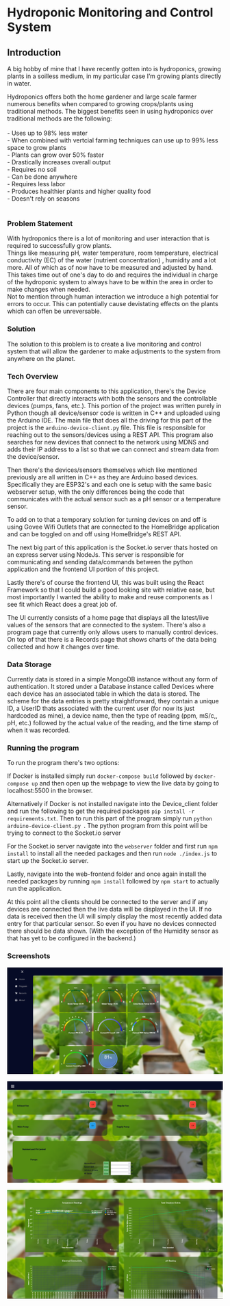 # Hydroponic Monitoring and Control System

## Introduction 

A big hobby of mine that I have recently gotten into is hydroponics, growing plants in a soilless medium, in my particular case I’m growing plants directly in water. </br>

Hydroponics offers both the home gardener and large scale farmer numerous benefits when compared to growing crops/plants using traditional methods.
The biggest benefits seen in using hydroponics over traditional methods are the following:</br></br>
    - Uses up to 98% less water</br>
    - When combined with vertcial farming techniques can use up to 99% less space to grow plants</br>
    - Plants can grow over 50% faster</br>
    - Drastically increases overall output</br>
    - Requires no soil</br>
    - Can be done anywhere</br>
    - Requires less labor</br>
    - Produces healthier plants and higher quality food</br>
    - Doesn't rely on seasons</br>
    </br>
 ### Problem Statement

With hydroponics there is a lot of monitoring and user interaction that is required to successfully grow plants.</br> Things like measuring pH, water temperature, room temperature, electrical conductivity (EC) of the water (nutrient concentration) , humidity and a lot more. All of which as of now have to be measured and adjusted by hand. </br> This takes time out of one's day to do and requires the individual in charge of the hydroponic system to always have to be within the area in order to make changes when needed. </br> Not to mention through human interaction we introduce a high potential for errors to occur. This can potentially cause devistating effects on the plants which can offen be unreversable.

### Solution

The solution to this problem is to create a live monitoring and control system that will allow the gardener to make adjustments to the system from anywhere on the planet.


### Tech Overview
There are four main components to this application, there's the Device Controller that directly interacts with both the sensors and the controllable devices (pumps, fans, etc.). This portion of the project was written purely in Python though all device/sensor code is written in C++ and uploaded using the Arduino IDE. The main file that does all the driving for this part of the project is the ```arduino-device-client.py``` file. This file is responsible for reaching out to the sensors/devices using a REST API. This program also searches for new devices that connect to the network using MDNS and adds their IP address to a list so that we can connect and stream data from the device/sensor.

Then there's the devices/sensors themselves which like mentioned previously are all written in C++ as they are Arduino based devices. Specifically they are ESP32's and each one is setup with the same basic webserver setup, with the only differences being the code that communicates with the actual sensor such as a pH sensor or a temperature sensor.

To add on to that a temporary solution for turning devices on and off is using Govee Wifi Outlets that are connected to the HomeBridge application and can be toggled on and off using HomeBridge's REST API.

The next big part of this application is the Socket.io server thats hosted on an express server using NodeJs. This server is responsible for communicating and sending data/commands between the python application and the frontend UI portion of this project.

Lastly there's of course the frontend UI, this was built using the React Framework so that I could build a good looking site with relative ease, but most importantly I wanted the ability to make and reuse components as I see fit which React does a great job of.

The UI currently consists of a home page that displays all the latest/live values of the sensors that are connected to the system. There's also a program page that currently only allows users to manually control devices. On top of that there is a Records page that shows charts of the data being collected and how it changes over time. 

### Data Storage
Currently data is stored in a simple MongoDB instance without any form of authentication. It stored under a Database instance called Devices where each device has an associated table in which the data is stored. The scheme for the data entries is pretty straightforward, they contain a unique ID, a UserID thats associated with the current user (for now its just hardcoded as mine), a device name, then the type of reading (ppm, mS/c,, pH, etc.) followed by the actual value of the reading, and the time stamp of when it was recorded.

### Running the program
To run the program there's two options:

If Docker is installed simply run ```docker-compose build``` followed by ```docker-compose up``` and then open up the webpage to view the live data by going to localhost:5500 in the browser.

Alternatively if Docker is not installed navigate into the Device_client folder and run the following to get the required packages ```pip install -r requirements.txt```.
Then to run this part of the program simply run ```python arduino-device-client.py ```. The python program from this point will be trying to connect to the Socket.io server

For the Socket.io server navigate into the ```webserver``` folder and first run ```npm install``` to install all the needed packages and then run ```node ./index.js``` to start up the Socket.io server.

Lastly, navigate into the web-frontend folder and once again install the needed packages by running ```npm install``` followed by ```npm start``` to actually run the application. 

At this point all the clients should be connected to the server and if any devices are connected then the live data will be displayed in the UI. If no data is received then the UI will simply display the most recently added data entry for that particular sensor. So even if you have no devices connected there should be data shown. (With the exception of the Humidity sensor as that has yet to be configured in the backend.)

### Screenshots

![Home Page](Screenshots/homeNav.png)

![Manual Program Page](Screenshots/ManualProgram.png)

![Records Page](Screenshots/Records.png)